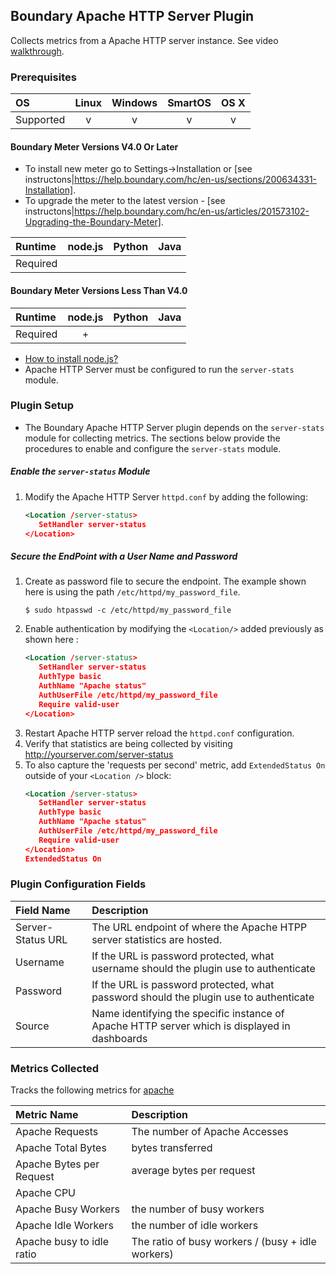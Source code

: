 Boundary Apache HTTP Server Plugin
----------------------------------
Collects metrics from a Apache HTTP server instance. See video [walkthrough](https://help.boundary.com/hc/articles/201991151).

### Prerequisites

|     OS    | Linux | Windows | SmartOS | OS X |
|:----------|:-----:|:-------:|:-------:|:----:|
| Supported |   v   |    v    |    v    |  v   |

#### Boundary Meter Versions V4.0 Or Later

- To install new meter go to Settings->Installation or [see instructons|https://help.boundary.com/hc/en-us/sections/200634331-Installation]. 
- To upgrade the meter to the latest version - [see instructons|https://help.boundary.com/hc/en-us/articles/201573102-Upgrading-the-Boundary-Meter].

|  Runtime | node.js | Python | Java |
|:---------|:-------:|:------:|:----:|
| Required |         |        |      |

#### Boundary Meter Versions Less Than V4.0

|  Runtime | node.js | Python | Java |
|:---------|:-------:|:------:|:----:|
| Required |    +    |        |      |

- [How to install node.js?](https://help.boundary.com/hc/articles/202360701)
- Apache HTTP Server must be configured to run the `server-stats` module. 

### Plugin Setup
- The Boundary Apache HTTP Server plugin depends on the `server-stats` module for collecting metrics. The sections below provide the procedures to enable and configure the `server-stats` module.

##### Enable the `server-status` Module

1. Modify the Apache HTTP Server `httpd.conf` by adding the following:
     ```xml
     <Location /server-status>
		SetHandler server-status
	 </Location>
     ```

##### Secure the EndPoint with a User Name and Password
1. Create as password file to secure the endpoint. The example shown here is using the path `/etc/httpd/my_password_file`.
     ```
     $ sudo htpasswd -c /etc/httpd/my_password_file
     ```
2. Enable authentication by modifying the `<Location/>` added previously as shown here :
     ```xml
	<Location /server-status>
		SetHandler server-status
		AuthType basic
		AuthName "Apache status"
		AuthUserFile /etc/httpd/my_password_file
		Require valid-user
	</Location>
    ```
3. Restart Apache HTTP server reload the `httpd.conf` configuration.
4. Verify that statistics are being collected by visiting http://yourserver.com/server-status
5. To also capture the 'requests per second' metric, add `ExtendedStatus On` outside of your `<Location />` block:
     ```xml
	<Location /server-status>
		SetHandler server-status
		AuthType basic
		AuthName "Apache status"
		AuthUserFile /etc/httpd/my_password_file
		Require valid-user
	</Location>
	ExtendedStatus On
    ```

### Plugin Configuration Fields

|Field Name       |Description                                                                                  |
|:----------------|:--------------------------------------------------------------------------------------------|
|Server-Status URL|The URL endpoint of where the Apache HTPP server statistics are hosted.                      |
|Username         |If the URL is password protected, what username should the plugin use to authenticate        |
|Password         |If the URL is password protected, what password should the plugin use to authenticate        |
|Source           |Name identifying the specific instance of Apache HTTP server which is displayed in dashboards|

### Metrics Collected
Tracks the following metrics for [apache](http://httpd.apache.org/)

|Metric Name              |Description                                      |
|:------------------------|:------------------------------------------------|
|Apache Requests          |The number of Apache Accesses                    |
|Apache Total Bytes       |bytes transferred                                |
|Apache Bytes per Request |average bytes per request                        |
|Apache CPU               |                                                 |
|Apache Busy Workers      |the number of busy workers                       |
|Apache Idle Workers      |the number of idle workers                       |
|Apache busy to idle ratio|The ratio of busy workers / (busy + idle workers)|
